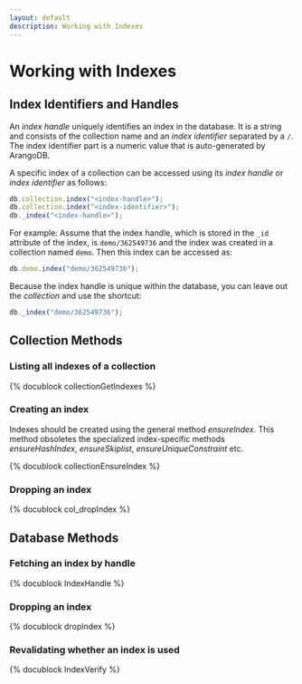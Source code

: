 ```yaml
---
layout: default
description: Working with Indexes
---
```

Working with Indexes
====================

Index Identifiers and Handles
-----------------------------

An *index handle* uniquely identifies an index in the database. It is a string and 
consists of the collection name and an *index identifier* separated by a `/`. The 
index identifier part is a numeric value that is auto-generated by ArangoDB.

A specific index of a collection can be accessed using its *index handle* or
*index identifier* as follows:

```js
db.collection.index("<index-handle>");
db.collection.index("<index-identifier>");
db._index("<index-handle>");
```

For example: Assume that the index handle, which is stored in the `_id`
attribute of the index, is `demo/362549736` and the index was created in a collection
named `demo`. Then this index can be accessed as:

```js
db.demo.index("demo/362549736");
```

Because the index handle is unique within the database, you can leave out the
*collection* and use the shortcut:

```js
db._index("demo/362549736");
```

Collection Methods
------------------

### Listing all indexes of a collection
<!-- arangod/V8Server/v8-vocindex.cpp -->
{% docublock collectionGetIndexes %}

### Creating an index
Indexes should be created using the general method *ensureIndex*. This
method obsoletes the specialized index-specific methods *ensureHashIndex*,
*ensureSkiplist*, *ensureUniqueConstraint* etc.

<!-- arangod/V8Server/v8-vocindex.cpp -->
{% docublock collectionEnsureIndex %}

### Dropping an index
<!-- arangod/V8Server/v8-vocindex.cpp -->
{% docublock col_dropIndex %}

Database Methods
----------------

### Fetching an index by handle
<!-- js/server/modules/org/arangodb/arango-database.js -->
{% docublock IndexHandle %}

### Dropping an index
<!-- js/server/modules/org/arangodb/arango-database.js -->
{% docublock dropIndex %}

### Revalidating whether an index is used
<!-- js/server/modules/org/arangodb/arango-database.js -->
{% docublock IndexVerify %}
